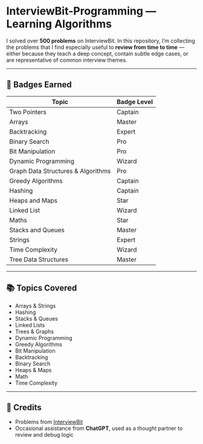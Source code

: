 # InterviewBit-Programming — Learning Algorithms

I solved over **500 problems** on InterviewBit. In this repository, I’m collecting the problems that I find especially useful to **review from time to time** — either because they teach a deep concept, contain subtle edge cases, or are representative of common interview themes.

---

## 🏅 Badges Earned

| Topic                             | Badge Level              |
|----------------------------------|--------------------------|
| Two Pointers                     | Captain                  |
| Arrays                           | Master                   |
| Backtracking                     | Expert                   |
| Binary Search                    | Pro                      |
| Bit Manipulation                 | Pro                      |
| Dynamic Programming              | Wizard                   |
| Graph Data Structures & Algorithms | Pro                    |
| Greedy Algorithms                | Captain                  |
| Hashing                          | Captain                  |
| Heaps and Maps                   | Star                     |
| Linked List                      | Wizard                   |
| Maths                            | Star                     |
| Stacks and Queues                | Master                   |
| Strings                          | Expert                   |
| Time Complexity                  | Wizard                   |
| Tree Data Structures             | Master                   |

---

## 📚 Topics Covered

- Arrays & Strings  
- Hashing  
- Stacks & Queues  
- Linked Lists  
- Trees & Graphs  
- Dynamic Programming  
- Greedy Algorithms  
- Bit Manipulation  
- Backtracking  
- Binary Search  
- Heaps & Maps  
- Math  
- Time Complexity  


---

## 💬 Credits

- Problems from [InterviewBit](https://www.interviewbit.com)  
- Occasional assistance from **ChatGPT**, used as a thought partner to review and debug logic

